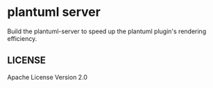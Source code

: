 # plantuml server

Build the plantuml-server to speed up the plantuml plugin's rendering efficiency.

## LICENSE

Apache License Version 2.0